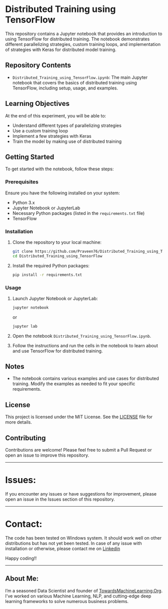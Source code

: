 # Distributed Training using TensorFlow

This repository contains a Jupyter notebook that provides an introduction to using TensorFlow for distributed training. The notebook demonstrates different parallelizing strategies, custom training loops, and implementation of strategies with Keras for distributed model training.

## Repository Contents

- `Distributed_Training_using_TensorFlow.ipynb`: The main Jupyter notebook that covers the basics of distributed training using TensorFlow, including setup, usage, and examples.

## Learning Objectives

At the end of this experiment, you will be able to:

- Understand different types of parallelizing strategies
- Use a custom training loop
- Implement a few strategies with Keras
- Train the model by making use of distributed training

## Getting Started

To get started with the notebook, follow these steps:

### Prerequisites

Ensure you have the following installed on your system:

- Python 3.x
- Jupyter Notebook or JupyterLab
- Necessary Python packages (listed in the `requirements.txt` file)
- TensorFlow

### Installation

1. Clone the repository to your local machine:

    ```sh
    git clone https://github.com/Praveen76/Distributed_Training_using_TensorFlow.git
    cd Distributed_Training_using_TensorFlow
    ```

2. Install the required Python packages:

    ```sh
    pip install -r requirements.txt
    ```

### Usage

1. Launch Jupyter Notebook or JupyterLab:

    ```sh
    jupyter notebook
    ```

    or

    ```sh
    jupyter lab
    ```

2. Open the notebook `Distributed_Training_using_TensorFlow.ipynb`.

3. Follow the instructions and run the cells in the notebook to learn about and use TensorFlow for distributed training.

## Notes

- The notebook contains various examples and use cases for distributed training. Modify the examples as needed to fit your specific requirements.

## License

This project is licensed under the MIT License. See the [LICENSE](LICENSE) file for more details.

## Contributing

Contributions are welcome! Please feel free to submit a Pull Request or open an issue to improve this repository.

---


# Issues:
If you encounter any issues or have suggestions for improvement, please open an issue in the Issues section of this repository.

---
# Contact:
The code has been tested on Windows system. It should work well on other distributions but has not yet been tested. In case of any issue with installation or otherwise, please contact me on [Linkedin](https://www.linkedin.com/in/praveen-kumar-anwla-49169266/)

Happy coding!!

---
## **About Me**:
I’m a seasoned Data Scientist and founder of [TowardsMachineLearning.Org](https://towardsmachinelearning.org/). I've worked on various Machine Learning, NLP, and cutting-edge deep learning frameworks to solve numerous business problems.
